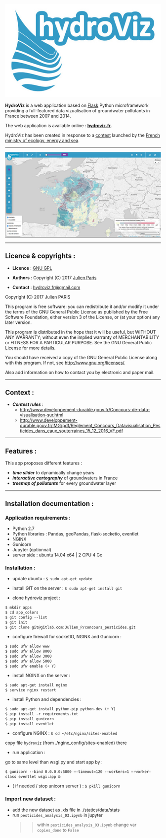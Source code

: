 
[![alt text](app/static/images/logo_hydroviz_bis_margin.jpg)](https://www.hydroviz.fr)


**HydroViz** is a web application based on [Flask](http://flask.pocoo.org/) Python microframework providing a full-featured data vizualisation of groundwater pollutants in France between 2007 and 2014.

The web application is available online : **[hydroviz.fr](https://www.hydroviz.fr)**.


HydroViz has been created in response to a [contest](http://www.developpement-durable.gouv.fr/Concours-de-data-visualisation-sur.html) launched by the [French ministry of ecology, energy and sea](http://www.developpement-durable.gouv.fr/).

---

![alt text](app/static/images/elements/hydroviz_v01.gif)


----------------------------------------------------
## Licence & copyrights :

- **Licence** : [GNU GPL](https://gitlab.com/Julien_P/concours_pesticides/blob/master/LICENSE)

- **Authors** : Copyright (C) 2017 [Julien Paris](http://jpylab.com/)

- **Contact** : hydroviz.fr@gmail.com


Copyright (C) 2017  Julien PARIS

This program is free software: you can redistribute it and/or modify
it under the terms of the GNU General Public License as published by
the Free Software Foundation, either version 3 of the License, or
(at your option) any later version.

This program is distributed in the hope that it will be useful,
but WITHOUT ANY WARRANTY; without even the implied warranty of
MERCHANTABILITY or FITNESS FOR A PARTICULAR PURPOSE.  See the
GNU General Public License for more details.

You should have received a copy of the GNU General Public License
along with this program.  If not, see <http://www.gnu.org/licenses/>.

Also add information on how to contact you by electronic and paper mail.

-----------------------------------------------------
## Context :

- **_Contest rules_** :
	- http://www.developpement-durable.gouv.fr/Concours-de-data-visualisation-sur.html
	- http://www.developpement-durable.gouv.fr/IMG/pdf/Reglement_Concours_Datavisualisation_Pesticides_dans_eaux_souterraines_15_12_2016_VF.pdf

-----------------------------------------------------
## Features :

This app proposes different features :

- **_time slider_** to dynamically change years
- **_interactive cartography_** of groundwaters in France
- **_treemap of pollutants_** for every groundwater layer

-----------------------------------------------------
## Installation documentation :

### Application requirements :

- Python 2.7
- Python libraries : Pandas, geoPandas, flask-socketio, eventlet
- NGINX
- Gunicorn
- Jupyter (optionnal)
- server side : ubuntu 14.04 x64 | 2 CPU 4 Go


### Installation :

- update ubuntu : `$ sudo apt-get update`


- install GIT on the server : `$ sudo apt-get install git`


- clone hydroviz project :
>>
```
$ mkdir apps
$ cd app_colors
$ git config --list
$ git init
$ git clone git@gitlab.com:Julien_P/concours_pesticides.git
```


- configure firewall for socketIO, NGINX and Gunicorn :
>>
```
$ sudo ufw allow www
$ sudo ufw allow 8000
$ sudo ufw allow 3000
$ sudo ufw allow 5000
$ sudo ufw enable (+ Y)
```


- install NGINX on the server :
>>
```
$ sudo apt-get install nginx
$ service nginx restart
```


- install Python and dependencies :
>>
```
$ sudo apt-get install python-pip python-dev (+ Y)
$ pip install -r requirements.txt
$ pip install gunicorn
$ pip install eventlet
```


- configure NGINX : `$ cd ~/etc/nginx/sites-enabled`
>>
copy file `hydroviz` (from ./nginx_config/sites-enabled) there


- run application :
>>
go to same level than wsgi.py and start app by :
```
$ gunicorn --bind 0.0.0.0:5000 —-timeout=120 --workers=1 —-worker-class eventlet wsgi:app &
```


- ( if needed / stop unicorn server ) : `$ pkill gunicorn`


### Import new dataset :

- add the new dataset as .xls file in ./statics/data/stats
- run `pesticides_analysis_03.ipynb` in jupyter
	>> within `pesticides_analysis_03.ipynb` change var `copies_done` to `False`
